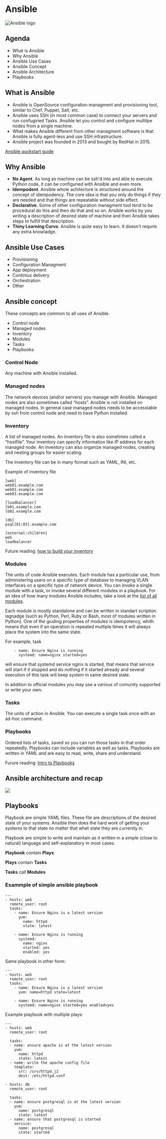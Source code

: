 # Ansible 

![Ansible logo](https://upload.wikimedia.org/wikipedia/commons/2/24/Ansible_logo.svg)

## Agenda

- What is Ansible
- Why Ansible
- Ansible Use Cases
- Ansible Concept
- Ansible Architecture
- Playbooks

## What is Ansible

- Ansible is OpenSource configuration managment and provisioning tool, similar to Chef, Puppet, Salt, etc.
- Ansible uses SSH (in most common case) to connect your servers and run confugiried Tasks. Ansible let you control and configure multilpe nodes from a single machine.
- What makes Ansible different from other managment software is that Ansible is fully agent-less and use SSH infrastructure.
- Ansible project was founded in 2013 and bought by RedHat in 2015.

[Ansible quckstart guide](https://www.ansible.com/resources/videos/quick-start-video)

## Why Ansible

- **No Agent**. As long as machine can be ssh'd into and able to execute Python code, it can be configuried with Ansible and even more.
- **Idempodent**. Ansible whole achitecture is structured around the concept of idempodency. The core idea is that you only do things if they are needed and that things are repeatable without side effect.
- **Declarative**. Some of other configuration managment tool tend to be procedural do this and then do that and so on. Ansible works by you writing a description of desired state of machine and then Ansible takes steps to fulfill that description.
- **Thiny Learning Curve**. Ansible is quite easy to learn. It doesn't requrie any extra knowladge.

## Ansible Use Cases

- Provisioning
- Configuration Managment
- App deployment
- Continius delivery
- Orchestration
- Other

## Ansible concept

These concepts are common to all uses of Ansible.

- Control node
- Managed nodes
- Inventory
- Modules
- Tasks
- Playbooks

### Control Node

Any machine with Ansible installed.

### Managed nodes

The network devices (and/or servers) you manage with Ansible. Managed nodes are also sometimes called “hosts”. Ansible is not installed on managed nodes. In general case managed nodes needs to be accessiable by ssh from control node and need to have Python installed.

### Inventory

A list of managed nodes. An inventory file is also sometimes called a “hostfile”. Your inventory can specify information like IP address for each managed node. An inventory can also organize managed nodes, creating and nesting groups for easier scaling.

The inventory file can be in many format such as YAML, INI, etc.

Example of inventory file 


```
[web]
web01.example.com
web02.example.com
web03.example.com

[loadbalancer]
lb01.example.com
lb02.example.com

[db]
psql[01:03].example.com

[external:children]
web
loadbalancer
```

Future reading: [how to build your inventory](https://docs.ansible.com/ansible/latest/user_guide/intro_inventory.html#intro-inventory)

### Modules

The units of code Ansible executes. Each module has a particular use, from administering users on a specific type of database to managing VLAN interfaces on a specific type of network device. You can invoke a single module with a task, or invoke several different modules in a playbook. For an idea of how many modules Ansible includes, take a look at the [list of all modules](https://docs.ansible.com/ansible/latest/modules/modules_by_category.html#modules-by-category).

Each module is mostly standalone and can be written in standart scription lagnadge (such as Python, Perl, Ruby or Bash, most of modules written in Python). One of the giuding properties of modules is idempotency, whith means that even if an operation is repeated multiple times it will always place the system into the same state.

For example, task

```
    - name: Ensure Nginx is running
      systemd: name=nginx started=yes
```

will ensure that systemd service nginx is started, that means that service will start if it stopped and do nothing if it started already and several execution of this task will keep system in same desired state.

In addition to official modules you may use a various of comunity supported or write your own.

### Tasks

The units of action in Ansible. You can execute a single task once with an ad-hoc command.

### Playbooks

Ordered lists of tasks, saved so you can run those tasks in that order repeatedly. Playbooks can include variables as well as tasks. Playbooks are written in YAML and are easy to read, write, share and understand. 

Furure reading: [Intro to Playbooks](https://docs.ansible.com/ansible/latest/user_guide/playbooks_intro.html#about-playbooks)

## Ansible architecture and recap

![](img/ansible.png)

## Playbooks

Playbook are simple YAML files. These file are descriptions of the desired state of your systems. Ansible then does the hard work of getting your systems to that state no matter that whet state they are currently in. 

Playbook are simple to write and maintain as it written in a simple (close to natural) language and self-explanatory in most cases. 

**Playbook** contain **Plays**.

**Plays** contain **Tasks**

**Tasks** call **Modules**

### Exammple of simple ansible playbook

```
---
- hosts: web
  remote_user: root
  tasks:
    - name: Ensure Nginx is a latest version
      yum:
        name: httpd
        state: latest

    - name: Ensure Nginx is running
      systemd:
        name: nginx
        started: yes
        enabled: yes
```

Same playbook in other form:

```
---
- hosts: web
  remote_user: root
  tasks:
    - name: Ensure Nginx is a latest version
      yum: name=httpd state=latest

    - name: Ensure Nginx is running
      systemd: name=nginx started=yes enabled=yes
```

Example playbook with multiple plays:

```
---
- hosts: web
  remote_user: root

  tasks:
  - name: ensure apache is at the latest version
    yum:
      name: httpd
      state: latest
  - name: write the apache config file
    template:
      src: /srv/httpd.j2
      dest: /etc/httpd.conf

- hosts: db
  remote_user: root

  tasks:
  - name: ensure postgresql is at the latest version
    yum:
      name: postgresql
      state: latest
  - name: ensure that postgresql is started
    service:
      name: postgresql
      state: started
```
